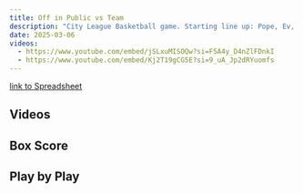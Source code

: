 ```yaml
---
title: Off in Public vs Team
description: "City League Basketball game. Starting line up: Pope, Ev, Jeff, Kelo, Dom"
date: 2025-03-06
videos:
  - https://www.youtube.com/embed/jSLxuMISOQw?si=F5A4y_D4nZlFDnkI
  - https://www.youtube.com/embed/Kj2T19gCG5E?si=9_uA_Jp2dRYuomfs
---
```


[link to Spreadsheet](https://docs.google.com/spreadsheets/d/1hvrR9tP2FrgPk3crtaIiUiTTUyudCqRBdwB7GSgAmvU/edit?usp=sharing)

<h2 id="videos" class="max-w-lg mt-4 text-2xl font-semibold leading-tight text-gray-800 dark:text-white"> Videos </h2>

<h2 id="box-score" class="max-w-lg mt-4 text-2xl font-semibold leading-tight text-gray-800 dark:text-white"> Box Score </h2>

<h2 id="play-by-play" class="max-w-lg mt-4 text-2xl font-semibold leading-tight text-gray-800 dark:text-white"> Play by Play </h2>
